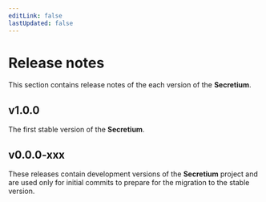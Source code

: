 ```yaml
---
editLink: false
lastUpdated: false
---
```


# Release notes

This section contains release notes of the each version of the **Secretium**.

## v1.0.0 <Badge type="tip" text="latest" />

The first stable version of the **Secretium**.

## v0.0.0-xxx <Badge type="danger" text="not supported" />

These releases contain development versions of the **Secretium** project and are used only for initial commits to prepare for the migration to the stable version.